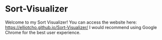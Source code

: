 # Sort-Visualizer
Welcome to my Sort Visualizer! 
You can access the website here: https://elliotcho.github.io/Sort-Visualizer/
I would recommend using Google Chrome for the best user experience.
